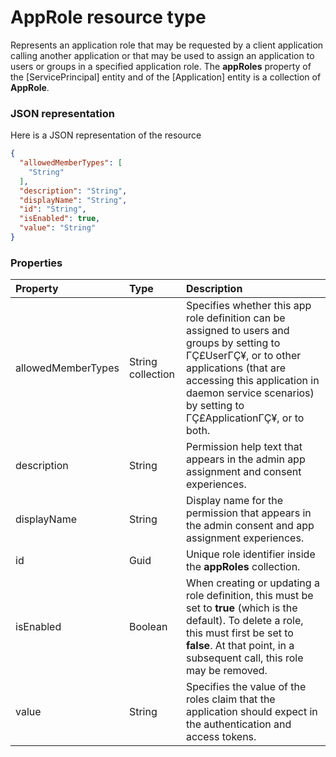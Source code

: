 # AppRole resource type

Represents an application role that may be requested by a client application calling another application or that may be used to assign an application to users or groups in a specified application role. The **appRoles** property of the [ServicePrincipal] entity and of the [Application] entity is a collection of **AppRole**.

### JSON representation

Here is a JSON representation of the resource

<!-- {
  "blockType": "resource",
  "optionalProperties": [

  ],
  "@odata.type": "microsoft.graph.AppRole"
}-->

```json
{
  "allowedMemberTypes": [
    "String"
  ],
  "description": "String",
  "displayName": "String",
  "id": "String",
  "isEnabled": true,
  "value": "String"
}

```
### Properties
| Property	   | Type	|Description|
|:---------------|:--------|:----------|
|allowedMemberTypes|String collection|Specifies whether this app role definition can be assigned to users and groups by setting to ΓÇ£UserΓÇ¥, or to other applications (that are accessing this application in daemon service scenarios) by setting to ΓÇ£ApplicationΓÇ¥, or to both.|
|description|String|Permission help text that appears in the admin app assignment and consent experiences.|
|displayName|String|Display name for the permission that appears in the admin consent and app assignment experiences.|
|id|Guid|Unique role identifier inside the **appRoles** collection.|
|isEnabled|Boolean|When creating or updating a role definition, this must be set to **true** (which is the default). To delete a role, this must first be set to **false**.  At that point, in a subsequent call, this role may be removed.|
|value|String|Specifies the value of the roles claim that the application should expect in the authentication and access tokens.|

<!-- uuid: d4af5439-b9d7-4131-ac4d-c7704f4d247b
2015-10-16 16:12:40 UTC -->
<!-- {
  "type": "#page.annotation",
  "description": "AppRole resource",
  "keywords": "",
  "section": "documentation",
  "tocPath": ""
}-->